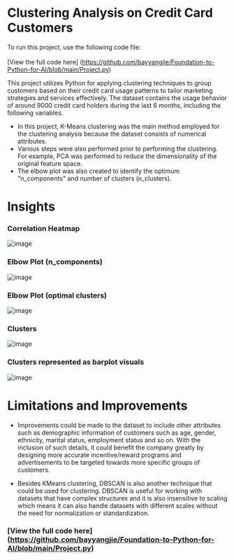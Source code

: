 # Clustering Analysis on Credit Card Customers

To run this project, use the following code file: <br> <br>
[View the full code here] (https://github.com/bayyangjie/Foundation-to-Python-for-AI/blob/main/Project.py)

This project utilizes Python for applying clustering techniques to group customers based on their credit card usage patterns to tailor marketing strategies and services effectively. The dataset contains the usage behavior of around 9000 credit card holders during the last 6 months, including the following variables.

* In this project, K-Means clustering was the main method employed for the clustering analysis because the dataset consists of numerical attributes.
* Various steps were also performed prior to performing the clustering. For example, PCA was performed to reduce the dimensionality of the original feature space.
* The elbow plot was also created to identify the optimum "n_components" and number of clusters (n_clusters).

# Insights

### Correlation Heatmap

![image](https://github.com/user-attachments/assets/b2c5c71c-7bfe-4372-90a1-8b588bf0fca1)

### Elbow Plot (n_components)

![image](https://github.com/user-attachments/assets/2902aff7-50c8-48e8-9c61-16579b8c6b7d)

### Elbow Plot (optimal clusters)

![image](https://github.com/user-attachments/assets/401b38d6-e006-4def-bdd2-750a352985e3)

### Clusters

![image](https://github.com/user-attachments/assets/542bfff8-04ef-462e-8395-57c9f53805c0)

### Clusters represented as barplot visuals 

![image](https://github.com/user-attachments/assets/36b48e4c-5f38-4422-9db6-439476f1d062)

# Limitations and Improvements
* Improvements could be made to the dataset to include other attributes such as demographic information of customers such as age, gender, ethnicity, marital status, employment status and so on. With the inclusion of such details, it could benefit the company greatly by designing more accurate incentive/reward programs and advertisements to be targeted towards more specific groups of customers. 

* Besides KMeans clustering, DBSCAN is also another technique that could be used for clustering. DBSCAN is useful for working with datasets that have complex structures and it is also insensitive to scaling which means it can also handle datasets with different scales without the need for normalization or standardization.

### [View the full code here] (https://github.com/bayyangjie/Foundation-to-Python-for-AI/blob/main/Project.py)
